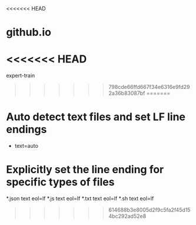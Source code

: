 <<<<<<< HEAD
# github.io
<<<<<<< HEAD
=======
expert-train
>>>>>>> 798cde66ffd667f34e6316e9fd292a36b83087bf
=======
# Auto detect text files and set LF line endings
* text=auto

# Explicitly set the line ending for specific types of files
*.json text eol=lf
*.js text eol=lf
*.txt text eol=lf
*.sh text eol=lf
>>>>>>> 614688b3e8005d2f9c5fa2f45d154bc292ad52e8
